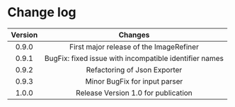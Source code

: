 # Change log

| Version   | Changes                                                   |
| :-----:   | :------------------------------------------------------:  |
| 0.9.0     | First major release of the ImageRefiner                   |
| 0.9.1     | BugFix: fixed issue with incompatible identifier names    |
| 0.9.2     | Refactoring of Json Exporter                              |
| 0.9.3     | Minor BugFix for input parser                             |
| 1.0.0     | Release Version 1.0 for publication                       |